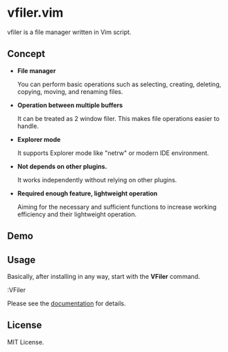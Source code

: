 # vfiler.vim
vfiler is a file manager written in Vim script.

## Concept

- **File manager**

  You can perform basic operations such as selecting, creating, deleting,
  copying, moving, and renaming files.

- **Operation between multiple buffers**

  It can be treated as 2 window filer. This makes file operations easier to
  handle.

- **Explorer mode**

  It supports Explorer mode like "netrw" or modern IDE environment.

- **Not depends on other plugins.**

  It works independently without relying on other plugins.

- **Required enough feature, lightweight operation**

  Aiming for the necessary and sufficient functions to increase working
  efficiency and their lightweight operation.

## Demo

## Usage
Basically, after installing in any way, start with the **VFiler** command.

:VFiler

Please see the [documentation][vim-doc] for details.

## License
MIT License.

[vim-doc]: https://github.com/obaland/vfiler.vim/blob/master/doc/vfiler.txt
